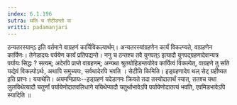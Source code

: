 ```yaml
---
index: 6.1.196
sutra: थलि च सेटीडन्तो वा
vritti: padamanjari
---
```


 ठन्यतरस्याम्ऽ इति वर्तमाने वाग्रहणं कार्यिविकल्पार्थम्। अन्यतरस्यांग्रहणेन कार्यं विकल्प्यते, वाग्रहणेन कार्यिणः। तेनेडादयः पर्ययेण कार्यं प्रतिपद्यन्ते। ननु च ठन्तश्च तवै युगपत्ऽ इत्यादौ युगपद्ग्रहणादेवान्यत्र पर्यायः सिद्धः ? सत्यम्; अदेरपि प्राप्ते वाग्रहणम्; अन्यथा श्रुतयोहिडन्तयोरेव कार्यित्वं विकल्पेत्, वाग्रहणे तु सति यद्येवं विकल्पोऽर्थः, अथापि समुच्ययः, सर्वथादेरपि भवति । सेटीति किमिति। इड्ग्रहणादेव थल् सेट् ग्रहीष्यत इति प्रश्नः। ययाथेति। अयमभिप्रायः--इड्ग्रहणं यदेडागमः क्रियते तदा तस्योदातार्थं स्यात्, ततश्च यथा लुलविथेत्यादौ चतुर्णां पर्यायेणोदातवलिधाने ययिथेप्यादौ चतुर्थाभावेऽपि पर्यायेणोदातत्यं भवति, एवमिडभावेऽपि स्यादिति ॥